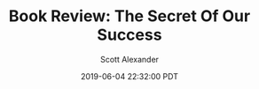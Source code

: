 ---
layout: podcast
title: "Book Review: The Secret Of Our Success"
author: Scott Alexander
description: https://slatestarcodex.com/2019/06/04/book-review-the-secret-of-our-success/
date: 2019-06-04 22:32:00 PDT
length: 10576922
duration: 2644
guid: book-review-the-secret-of-our-success
---